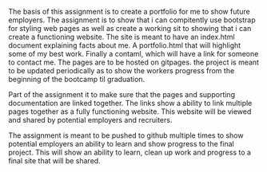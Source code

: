 The basis of this assignment is to create a portfolio for me to show future employers. The assignment is to show that i can compitently use bootstrap for styling web pages as well as create a working sit to showing that i can create a functioning website. The site is meant to have an index.html document explaining facts about me. A portfolio.html that will highlight some of my best work. Finally a contaml, which will have a link for someone to contact me. The pages are to be hosted on gitpages. the project is meant to be updated periodically as to show the workers progress from the beginning of the bootcamp til graduation. 

Part of the assignment it to make sure that the pages and supporting documentation are linked together. The links show a ability to link multiple pages together as a fully functioning website. This website will be viewed and shared by potential employers and recruiters.

The assignment is meant to be pushed to github multiple times to show potential employers an ability to learn and show progress to the final project. This will show an ability to learn, clean up work and progress to a final site that will be shared.